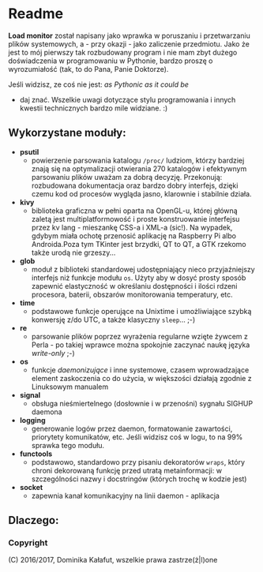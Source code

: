 # Readme
**Load monitor** został napisany jako wprawka w poruszaniu i przetwarzaniu
plików systemowych, a - przy okazji - jako zaliczenie
przedmiotu. Jako że jest to mój pierwszy tak rozbudowany program
i nie mam zbyt dużego doświadczenia w programowaniu w Pythonie,
bardzo proszę o wyrozumiałość (tak, to do Pana, Panie Doktorze).

Jeśli widzisz, ze coś nie jest: _as Pythonic as it could be_
- daj znać. Wszelkie uwagi dotyczące stylu programowania
i innych kwestii technicznych bardzo mile widziane. :)

## Wykorzystane moduły:
* **psutil**
  * powierzenie parsowania katalogu `/proc/` ludziom, którzy
   bardziej znają się na optymalizacji otwierania
   270 katalogów i efektywnym parsowaniu plików uważam
   za dobrą decyzję. Przekonują: rozbudowana dokumentacja oraz
   bardzo dobry interfejs, dzięki czemu kod od procesów
   wygląda jasno, klarownie i stabilnie działa.
* **kivy**
  * biblioteka graficzna w pełni oparta na OpenGL-u, której
  główną zaletą jest multiplatformowość i proste konstruowanie
  interfejsu przez kv lang - mieszankę CSS-a i XML-a (sic!).
  Na wypadek, gdybym miała ochotę przenosić aplikację na
  Raspberry Pi albo Androida.Poza tym TKinter jest brzydki,
  QT to QT, a GTK rzekomo także urodą nie grzeszy...
* **glob**
  * moduł z biblioteki standardowej udostępniający nieco
  przyjaźniejszy interfejs niż funkcje modułu `os`. Użyty
  aby w dosyć prosty sposób zapewnić elastyczność w
   określaniu dostępności  i ilości rdzeni procesora,
   baterii, obszarów monitorowania temperatury, etc.
* **time**
  * podstawowe funkcje operujące na Unixtime i umożliwiające
  szybką konwersję z/do UTC, a także klasyczny `sleep`... ;-)
* **re**
  * parsowanie plików poprzez wyrażenia regularne wzięte żywcem
  z Perla - po takiej wprawce można spokojnie zaczynać naukę języka _write-only_ ;-)
* **os**
  * funkcje _daemonizujące_ i  inne systemowe, czasem wprowadzające
   element zaskoczenia co do użycia, w większości działają
   zgodnie z Linuksowym manualem
* **signal**
  * obsługa nieśmiertelnego (dosłownie i w przenośni) sygnału
  SIGHUP daemona
* **logging**
  * generowanie logów przez daemon, formatowanie zawartości,
  priorytety komunikatów, etc. Jeśli widzisz coś w logu, to
  na 99% sprawka tego modułu.
* **functools**
  * podstawowo, standardowo przy pisaniu dekoratorów `wraps`,
   który chroni dekorowaną funkcję przed utratą metainformacji:
   w szczególności nazwy i docstringów (których trochę w kodzie
   jest)
* **socket**
  * zapewnia kanał komunikacyjny na linii daemon - aplikacja

## Dlaczego:

### Copyright
(C) 2016/2017, Dominika Kałafut, wszelkie prawa zastrze(ż|l)one